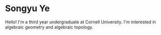 # Songyu Ye

Hello! I'm a third year undergraduate at Cornell University. I'm interested in algebraic geometry and algebraic topology.
